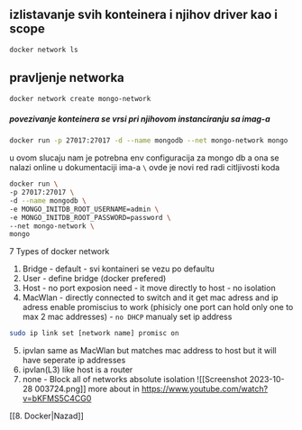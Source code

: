 ## izlistavanje svih konteinera i njihov driver kao i scope
```bash 
docker network ls
```

## pravljenje networka
```bash
docker network create mongo-network
```

##### povezivanje konteinera se vrsi pri njihovom instanciranju sa imag-a
```bash
docker run -p 27017:27017 -d --name mongodb --net mongo-network mongo
```
u ovom slucaju nam je potrebna env configuracija za mongo db a ona se nalazi online u dokumentaciji ima-a    `\` ovde je novi red radi citljivosti koda
```bash
docker run \
-p 27017:27017 \
-d --name mongodb \
-e MONGO_INITDB_ROOT_USERNAME=admin \
-e MONGO_INITDB_ROOT_PASSWORD=password \
--net mongo-network \
mongo
```

7 Types of docker network
1. Bridge - default - svi kontaineri se vezu  po defaultu 
2. User - define bridge (docker prefered)
3. Host -  no port exposion need - it move directly to host - no isolation
4. MacWlan - directly connected to switch and it get mac adress and ip adress 
enable promiscius to work (phisicly one port can hold only one to max 2 mac addresses) - `no DHCP` manualy set ip address
```bash
sudo ip link set [network name] promisc on
```
5. ipvlan  same as MacWlan but  matches mac address to host but it will have seperate ip addresses
6. ipvlan(L3) like host is a router
7. none - Block all of networks absolute isolation
![[Screenshot 2023-10-28 003724.png]]
more about in https://www.youtube.com/watch?v=bKFMS5C4CG0


[[8. Docker|Nazad]]

